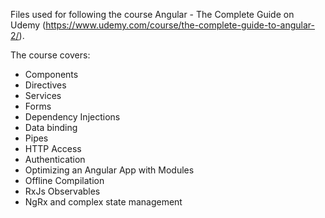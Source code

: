 Files used for following the course Angular - The Complete Guide on Udemy (https://www.udemy.com/course/the-complete-guide-to-angular-2/).

The course covers:
- Components
- Directives
- Services 
- Forms
- Dependency Injections
- Data binding
- Pipes
- HTTP Access
- Authentication
- Optimizing an Angular App with Modules 
- Offline Compilation
- RxJs Observables
- NgRx and complex state management

